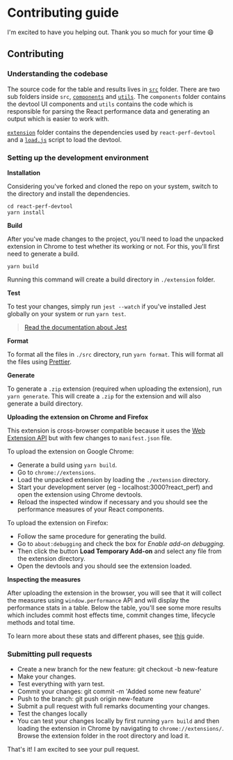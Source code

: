 # Contributing guide

I'm excited to have you helping out. Thank you so much for your time 😄

## Contributing

### Understanding the codebase

The source code for the table and results lives in [`src`](./src) folder. There are two sub folders inside `src`, [`components`](./src/components) and [`utils`](./src/utils). The `components` folder contains the devtool UI components
and `utils` contains the code which is responsible for parsing the React performance data and generating an output which is easier to work with.

[`extension`](./extension) folder contains the dependencies used by `react-perf-devtool` and a [`load.js`](./extension/load.js) script to load the devtool.

### Setting up the development environment

**Installation**

Considering you've forked and cloned the repo on your system, switch to the directory and install the dependencies.

```
cd react-perf-devtool
yarn install
```

**Build**

After you've made changes to the project, you'll need to load the unpacked extension in Chrome to test whether its working or not. For this, you'll first need to generate a build.

```
yarn build
```

Running this command will create a build directory in `./extension` folder.

**Test**

To test your changes, simply run `jest --watch` if you've installed Jest globally on your system or run `yarn test`.

> [Read the documentation about Jest](https://facebook.github.io/jest/)

**Format**

To format all the files in `./src` directory, run `yarn format`. This will format all the files using [Prettier](https://prettier.io/).

**Generate**

To generate a `.zip` extension (required when uploading the extension), run `yarn generate`. This will create a `.zip` for the extension and will also generate a build directory.

**Uploading the extension on Chrome and Firefox**

This extension is cross-browser compatible because it uses the [Web Extension API](https://developer.mozilla.org/en-US/Add-ons/WebExtensions/API) but with few changes to `manifest.json` file.

To upload the extension on Google Chrome:

* Generate a build using `yarn build`.
* Go to `chrome://extensions`.
* Load the unpacked extension by loading the `./extension` directory.
* Start your development server (eg - localhost:3000?react_perf) and open the extension using Chrome devtools.
* Reload the inspected window if necessary and you should see the performance measures of your React components.

To upload the extension on Firefox:

* Follow the same procedure for generating the build.
* Go to `about:debugging` and check the box for *Enable add-on debugging*.
* Then click the button **Load Temporary Add-on** and select any file from the extension directory.
* Open the devtools and you should see the extension loaded.

**Inspecting the measures**

After uploading the extension in the browser, you will see that it will collect the measures using `window.performance` API and will display the performance stats in a table. Below the table, you'll see some more results which includes commit host effects time, commit changes time, lifecycle methods and total time.

To learn more about these stats and different phases, see [this](https://github.com/nitin42/react-perf-devtool#description) guide.

### Submitting pull requests

* Create a new branch for the new feature: git checkout -b new-feature
* Make your changes.
* Test everything with yarn test.
* Commit your changes: git commit -m 'Added some new feature'
* Push to the branch: git push origin new-feature
* Submit a pull request with full remarks documenting your changes.
* Test the changes locally
* You can test your changes locally by first running `yarn build` and then loading the extension in Chrome by navigating to `chrome://extensions/`. Browse the extension folder in the root directory and load it.

That's it! I am excited to see your pull request.
